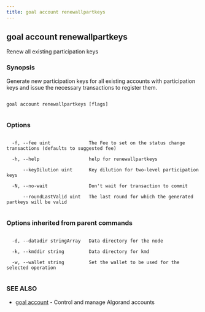 ```yaml
---
title: goal account renewallpartkeys
---
```


## goal account renewallpartkeys



Renew all existing participation keys



### Synopsis



Generate new participation keys for all existing accounts with participation keys and issue the necessary transactions to register them.




```

goal account renewallpartkeys [flags]


```



### Options




```

  -f, --fee uint              The Fee to set on the status change transactions (defaults to suggested fee)

  -h, --help                  help for renewallpartkeys

      --keyDilution uint      Key dilution for two-level participation keys

  -N, --no-wait               Don't wait for transaction to commit

      --roundLastValid uint   The last round for which the generated partkeys will be valid


```



### Options inherited from parent commands




```

  -d, --datadir stringArray   Data directory for the node

  -k, --kmddir string         Data directory for kmd

  -w, --wallet string         Set the wallet to be used for the selected operation


```



### SEE ALSO



* [goal account](../../account/account/)	 - Control and manage Algorand accounts



